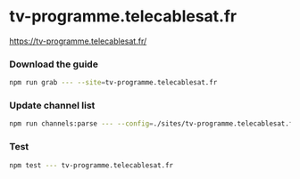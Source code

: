 # tv-programme.telecablesat.fr

https://tv-programme.telecablesat.fr/

### Download the guide

```sh
npm run grab --- --site=tv-programme.telecablesat.fr
```

### Update channel list

```sh
npm run channels:parse --- --config=./sites/tv-programme.telecablesat.fr/tv-programme.telecablesat.fr.config.js --output=./sites/tv-programme.telecablesat.fr/tv-programme.telecablesat.fr.channels.xml
```

### Test

```sh
npm test --- tv-programme.telecablesat.fr
```
